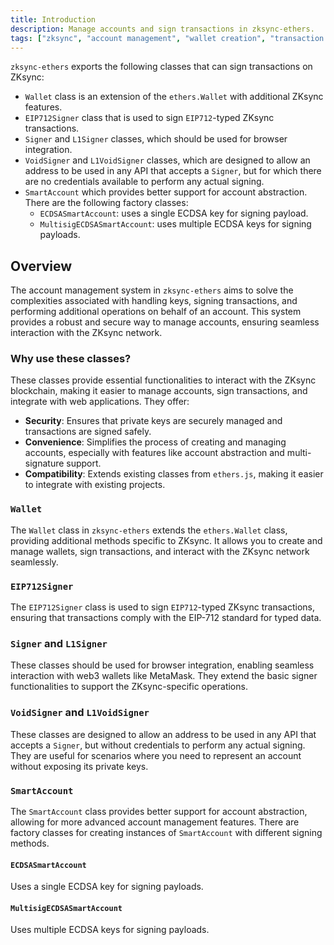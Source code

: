 ```yaml
---
title: Introduction
description: Manage accounts and sign transactions in zksync-ethers.
tags: ["zksync", "account management", "wallet creation", "transaction signing", "cryptocurrency", "ethereum"]
---
```


`zksync-ethers` exports the following classes that can sign transactions on ZKsync:

- `Wallet` class is an extension of the `ethers.Wallet` with additional ZKsync features.
- `EIP712Signer` class that is used to sign `EIP712`-typed ZKsync transactions.
- `Signer` and `L1Signer` classes, which should be used for browser integration.
- `VoidSigner` and `L1VoidSigner` classes, which are designed to allow an address to be used in any API that accepts
a `Signer`, but for which there are no credentials available to perform any actual signing.
- `SmartAccount` which provides better support for account abstraction. There are the following factory classes:
  - `ECDSASmartAccount`: uses a single ECDSA key for signing payload.
  - `MultisigECDSASmartAccount`: uses multiple ECDSA keys for signing payloads.

## Overview

The account management system in `zksync-ethers` aims to solve the complexities associated with handling keys, signing
transactions, and performing additional operations on behalf of an account. This system provides a robust and secure
way to manage accounts, ensuring seamless interaction with the ZKsync network.

### Why use these classes?

These classes provide essential functionalities to interact with the ZKsync blockchain, making it easier to manage
accounts, sign transactions, and integrate with web applications. They offer:

- **Security**: Ensures that private keys are securely managed and transactions are signed safely.
- **Convenience**: Simplifies the process of creating and managing accounts, especially with features like account
abstraction and multi-signature support.
- **Compatibility**: Extends existing classes from `ethers.js`, making it easier to integrate with existing projects.

### `Wallet`

The `Wallet` class in `zksync-ethers` extends the `ethers.Wallet` class, providing additional methods specific to
ZKsync. It allows you to create and manage wallets, sign transactions, and interact with the ZKsync network seamlessly.

### `EIP712Signer`

The `EIP712Signer` class is used to sign `EIP712`-typed ZKsync transactions, ensuring that transactions comply with
the EIP-712 standard for typed data.

### `Signer` and `L1Signer`

These classes should be used for browser integration, enabling seamless interaction with web3 wallets like
MetaMask. They extend the basic signer functionalities to support the ZKsync-specific operations.

### `VoidSigner` and `L1VoidSigner`

These classes are designed to allow an address to be used in any API that accepts a `Signer`, but without credentials to
perform any actual signing. They are useful for scenarios where you need to represent an account without exposing its
private keys.

### `SmartAccount`

The `SmartAccount` class provides better support for account abstraction, allowing for more advanced account
management features. There are factory classes for creating instances of `SmartAccount` with different signing methods.

#### `ECDSASmartAccount`

Uses a single ECDSA key for signing payloads.

#### `MultisigECDSASmartAccount`

Uses multiple ECDSA keys for signing payloads.
